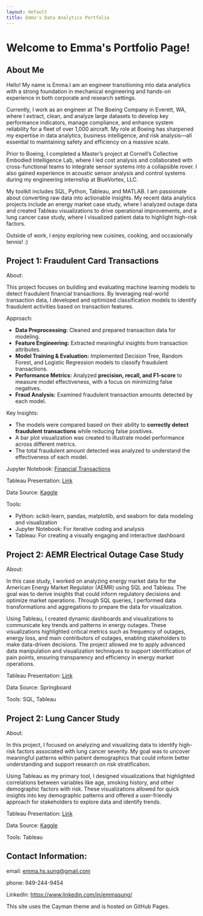 ```yaml
---
layout: default
title: Emma's Data Analytics Portfolio
---
```


# Welcome to Emma's Portfolio Page!

## About Me

Hello! My name is Emma.I am an engineer transitioning into data analytics with a strong foundation in mechanical engineering and hands-on experience in both corporate and research settings. 

Currently, I work as an engineer at The Boeing Company in Everett, WA, where I extract, clean, and analyze large datasets to develop key performance indicators, manage compliance, and enhance system reliability for a fleet of over 1,000 aircraft. My role at Boeing has sharpened my expertise in data analytics, business intelligence, and risk analysis—all essential to maintaining safety and efficiency on a massive scale.

Prior to Boeing, I completed a Master’s project at Cornell’s Collective Embodied Intelligence Lab, where I led cost analysis and collaborated with cross-functional teams to integrate sensor systems into a collapsible rover. I also gained experience in acoustic sensor analysis and control systems during my engineering internship at BlueVortex, LLC.

My toolkit includes SQL, Python, Tableau, and MATLAB. I am passionate about converting raw data into actionable insights. My recent data analytics projects include an energy market case study, where I analyzed outage data and created Tableau visualizations to drive operational improvements, and a lung cancer case study, where I visualized patient data to highlight high-risk factors.

Outside of work, I enjoy exploring new cuisines, cooking, and occasionally tennis! :)

## Project 1: Fraudulent Card Transactions

About:

This project focuses on building and evaluating machine learning models to detect fraudulent financial transactions. By leveraging real-world transaction data, I developed and optimized classification models to identify fraudulent activities based on transaction features.

Approach:

- **Data Preprocessing:** Cleaned and prepared transaction data for modeling.  
- **Feature Engineering:** Extracted meaningful insights from transaction attributes.  
- **Model Training & Evaluation:** Implemented Decision Tree, Random Forest, and Logistic Regression models to classify fraudulent transactions.  
- **Performance Metrics:** Analyzed **precision, recall, and F1-score** to measure model effectiveness, with a focus on minimizing false negatives.  
- **Fraud Analysis:** Examined fraudulent transaction amounts detected by each model.  

Key Insights:
- The models were compared based on their ability to **correctly detect fraudulent transactions** while reducing false positives.  
- A bar plot visualization was created to illustrate model performance across different metrics.  
- The total fraudulent amount detected was analyzed to understand the effectiveness of each model.  

Jupyter Notebook: [Financial Transactions](https://github.com/emma-sung/emma-sung.github.io/blob/main/Financial%20Transactions_F.ipynb)

Tableau Presentation: [Link](https://public.tableau.com/app/profile/emma.sung/viz/Presentation_17345653709830/Story1)

Data Source: [Kaggle](https://www.kaggle.com/datasets/computingvictor/transactions-fraud-datasets/data)

Tools: 

- Python: scikit-learn, pandas, matplotlib, and seaborn for data modeling and visualization
- Jupyter Notebook: For iterative coding and analysis
- Tableau: For creating a visually engaging and interactive dashboard


## Project 2: AEMR Electrical Outage Case Study
About: 

In this case study, I worked on analyzing energy market data for the American Energy Market Regulator (AEMR) using SQL and Tableau. The goal was to derive insights that could inform regulatory decisions and optimize market operations. Through SQL queries, I performed data transformations and aggregations to prepare the data for visualization.

Using Tableau, I created dynamic dashboards and visualizations to communicate key trends and patterns in energy outages. These visualizations highlighted critical metrics such as frequency of outages, energy loss, and main contributors of outages, enabling stakeholders to make data-driven decisions. The project allowed me to apply advanced data manipulation and visualization techniques to support identification of pain points, ensuring transparency and efficiency in energy market operations.

Tableau Presentation: [Link](https://public.tableau.com/app/profile/emma.sung/viz/SQLProject_17271275130480/Story1) 

Data Source: Springboard

Tools: SQL, Tableau

## Project 2: Lung Cancer Study
About: 

In this project, I focused on analyzing and visualizing data to identify high-risk factors associated with lung cancer severity. My goal was to uncover meaningful patterns within patient demographics that could inform better understanding and support research on risk stratification.

Using Tableau as my primary tool, I designed visualizations that highlighted correlations between variables like age, smoking history, and other demographic factors with risk. These visualizations allowed for quick insights into key demographic patterns and offered a user-friendly approach for stakeholders to explore data and identify trends.

Tableau Presentation: [Link](https://public.tableau.com/app/profile/emma.sung/viz/capstone_1_17236881162380/LungCancerDataAnalysis)

Data Source: [Kaggle](https://www.kaggle.com/datasets/thedevastator/cancer-patients-and-air-pollution-a-new-link)

Tools: Tableau


## Contact Information:
email: emma.hs.sung@gmail.com

phone: 949-244-9454 

LinkedIn: https://www.linkedin.com/in/emmasung/




This site uses the Cayman theme and is hosted on GitHub Pages.